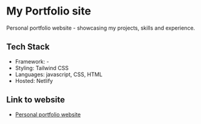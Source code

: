 # My Portfolio site

Personal portfolio website - showcasing my projects, skills and experience.

## Tech Stack

- Framework: -
- Styling: Tailwind CSS
- Languages: javascript, CSS, HTML
- Hosted: Netlify

## Link to website

- [Personal portfolio website](https://matiastervonen.com/)
